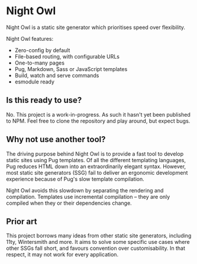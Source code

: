 # Night Owl

Night Owl is a static site generator which prioritises speed over flexibility.

Night Owl features:

- Zero-config by default
- File-based routing, with configurable URLs
- One-to-many pages
- Pug, Markdown, Sass or JavaScript templates
- Build, watch and serve commands
- esmodule ready

## Is this ready to use?

No. This project is a work-in-progress. As such it hasn't yet been published to
NPM. Feel free to clone the repository and play around, but expect bugs.

## Why not use another tool?

The driving purpose behind Night Owl is to provide a fast tool to develop static
sites using Pug templates. Of all the different templating languages, Pug
reduces HTML down into an extraordinarily elegant syntax. However, most static
site generators (SSG) fail to deliver an ergonomic development experience because
of Pug's slow template compilation.

Night Owl avoids this slowdown by separating the rendering and
compilation. Templates use incremental compilation – they are only
compiled when they or their dependencies change.

## Prior art

This project borrows many ideas from other static site generators, including
11ty, Wintersmith and more. It aims to solve some specific use
cases where other SSGs fall short, and favours convention over customisability.
In that respect, it may not work for every application.

[11ty]: https://www.11ty.dev/
